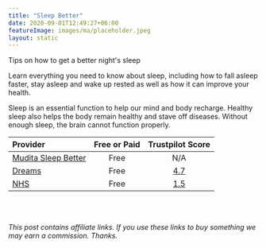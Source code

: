 ```yaml
---
title: "Sleep Better"
date: 2020-09-01T12:49:27+06:00
featureImage: images/ma/placeholder.jpeg
layout: static
---
```


Tips on how to get a better night's sleep

Learn everything you need to know about sleep, including how to fall asleep faster, stay asleep and wake up rested as well as how it can improve your health. 

Sleep is an essential function to help our mind and body recharge. Healthy sleep also helps the body remain healthy and stave off diseases. Without enough sleep, the brain cannot function properly.

| Provider      | Free or Paid  |  Trustpilot Score  |
| :-----------          | :--------------:      |  :--------------:         |
| [Mudita Sleep Better](https://campaign.mudita.com/mudita_sleep_better?msclkid=3b76ddc10d021dd1befdbede43e0e0da) | Free | N/A
| [Dreams](https://www.dreams.co.uk/sleep-better-hub?msclkid=acb0da718ed91cd437e2be620bc234fe) | Free | [4.7](https://uk.trustpilot.com/review/www.dreams.co.uk) | 
| [NHS](https://www.nhs.uk/every-mind-matters/coronavirus/how-to-fall-asleep-faster-and-sleep-better/) | Free | [1.5](https://uk.trustpilot.com/review/www.england.nhs.uk) | 
  

<br/><br/>

*This post contains affiliate links. If you use these links to buy something we may
earn a commission. Thanks.*






